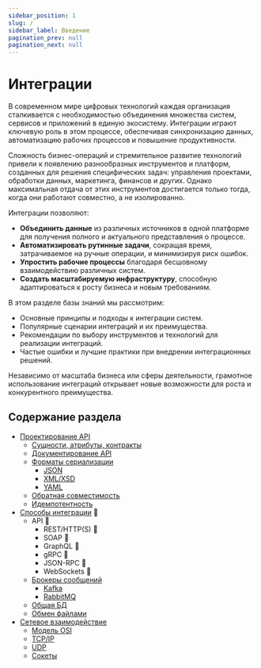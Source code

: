 ```yaml
---
sidebar_position: 1
slug: /
sidebar_label: Введение
pagination_prev: null
pagination_next: null
---
```


# Интеграции

В современном мире цифровых технологий каждая организация сталкивается с необходимостью объединения множества систем, сервисов и приложений в единую экосистему. Интеграции играют ключевую роль в этом процессе, обеспечивая синхронизацию данных, автоматизацию рабочих процессов и повышение продуктивности.  

Сложность бизнес-операций и стремительное развитие технологий привели к появлению разнообразных инструментов и платформ, созданных для решения специфических задач: управления проектами, обработки данных, маркетинга, финансов и других. Однако максимальная отдача от этих инструментов достигается только тогда, когда они работают совместно, а не изолированно.  

Интеграции позволяют:  

- **Объединить данные** из различных источников в одной платформе для получения полного и актуального представления о процессе.  
- **Автоматизировать рутинные задачи**, сокращая время, затрачиваемое на ручные операции, и минимизируя риск ошибок.  
- **Упростить рабочие процессы** благодаря бесшовному взаимодействию различных систем.  
- **Создать масштабируемую инфраструктуру**, способную адаптироваться к росту бизнеса и новым требованиям.  

В этом разделе базы знаний мы рассмотрим:  

- Основные принципы и подходы к интеграции систем.  
- Популярные сценарии интеграций и их преимущества.  
- Рекомендации по выбору инструментов и технологий для реализации интеграций.  
- Частые ошибки и лучшие практики при внедрении интеграционных решений.  

Независимо от масштаба бизнеса или сферы деятельности, грамотное использование интеграций открывает новые возможности для роста и конкурентного преимущества. 

## Содержание раздела

* [Проектирование API](/integrations/api-design/index.md)
  * [Сущности, атрибуты, контракты](/integrations/api-design/entity/index.md)
  * [Документирование API](/integrations/api-design/api-doc/index.md)
  * [Форматы сериализации](/integrations/api-design/formats/index.md)
    * [JSON](/integrations/api-design/formats/json.md)
    * [XML/XSD](/integrations/api-design/formats/xml.md)
    * [YAML](/integrations/api-design/formats/yaml.md)
  * [Обратная совместимость](/integrations/api-design/back-compatibility/index.md)
  * [Идемпотентность](/integrations/api-design/idempotency/index.md)
* [Способы интеграции](/integrations/types/index.md) 🔴
  * API 🔴
    * REST/HTTP(S) 🔴
    * SOAP 🔴
    * GraphQL 🔴
    * gRPC 🔴
    * JSON-RPC 🔴
    * WebSockets 🔴
  * [Брокеры сообщений](/integrations/types/brokers/index.md)
    * [Kafka](/integrations/types/brokers/kafka.md)
    * [RabbitMQ](/integrations/types/brokers/rabbit.md)
  * [Общая БД](/integrations/types/common-db/index.md)
  * [Обмен файлами](/integrations/types/files/index.md)
* [Сетевое взаимодействие](/integrations/network/index.md)
  * [Модель OSI](/integrations/network/osi.md)
  * [TCP/IP](/integrations/network/tcp-ip.md)
  * [UDP](/integrations/network/udp.md)
  * [Сокеты](/integrations/network/sockets.md)